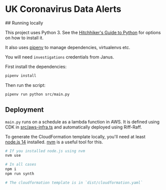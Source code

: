 # UK Coronavirus Data Alerts

## Running locally

This project uses Python 3. See the [Hitchhiker's Guide to Python](https://docs.python-guide.org/starting/installation/) for options on how to install it.

It also uses [pipenv](https://docs.python-guide.org/dev/virtualenvs/#installing-pipenv) to manage dependencies, virtualenvs etc.

You will need `investigations` credentials from Janus.

First install the dependencies:

```bash
pipenv install
```

Then run the script:

```bash
pipenv run python src/main.py
```

## Deployment

`main.py` runs on a schedule as a lambda function in AWS. It is defined using CDK in [src/aws-infra.ts](src/aws-infra.ts) and automatically deployed using Riff-Raff.

To generate the CloudFormation template locally, you'll need at least [node.js 14](https://nodejs.org/en/) installed. [nvm](https://github.com/nvm-sh/nvm) is a useful tool for this.

```bash
# If you installed node.js using nvm
nvm use

# In all cases
npm i
npm run synth

# The cloudformation template is in `dist/cloudformation.yaml`
```